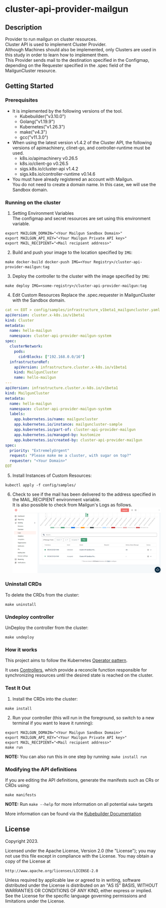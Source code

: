 # cluster-api-provider-mailgun
## Description
Provider to run mailgun on cluster resources.<br>
Cluster API is used to implement Cluster Provider.<br> 
Although Machines should also be implemented, only Clusters are used in this study in order to learn how to implement them.<br>
This Provider sends mail to the destination specified in the Configmap, depending on the Requester specified in the .spec field of the MailgunCluster resource.

## Getting Started
### Prerequisites
- It is implemented by the following versions of the tool.
    - Kubebuilder("v3.10.0")
    - Golang("v1.19.9")
    - Kubernetes("v1.26.3")
    - make("v4.3")
    - gcc("v11.3.0")
- When using the latest version v1.4.2 of the Cluster API, the following versions of apimachinery, clinet-go, and controller-runtime must be used.
    - k8s.io/apimachinery v0.26.5
	- k8s.io/client-go v0.26.5
	- sigs.k8s.io/cluster-api v1.4.2
	- sigs.k8s.io/controller-runtime v0.14.6
- You must have already registered an account with Mailgun.<br>
You do not need to create a domain name. In this case, we will use the Sandbox domain.
### Running on the cluster
1. Setting Environment Variables<br>
The configmap and secret resources are set using this environment variable.
```shell
export MAILGUN_DOMAIN="<Your Mailgun Sandbox Domain>"
export MAILGUN_API_KEY="<Your Mailgun Private API key>"
export MAIL_RECIPIENT="<Mail recipient address>"
```

2. Build and push your image to the location specified by `IMG`:
```shell
make docker-build docker-push IMG=<Your Registry>/cluster-api-provider-mailgun:tag
```

3. Deploy the controller to the cluster with the image specified by `IMG`:
```shell
make deploy IMG=<some-registry>/cluster-api-provider-mailgun:tag
```

4. Edit Custom Resources
Replace the .spec.requester in MailgunCluster with the Sandbox domain.
```yaml
cat << EOT > config/samples/infrastructure_v1beta1_mailguncluster.yaml
apiVersion: cluster.x-k8s.io/v1beta1
kind: Cluster
metadata:
  name: hello-mailgun
  namespace: cluster-api-provider-mailgun-system
spec:
  clusterNetwork:
    pods:
      cidrBlocks: ["192.168.0.0/16"]
  infrastructureRef:
    apiVersion: infrastructure.cluster.x-k8s.io/v1beta1
    kind: MailgunCluster
    name: hello-mailgun
---
apiVersion: infrastructure.cluster.x-k8s.io/v1beta1
kind: MailgunCluster
metadata:
  name: hello-mailgun
  namespace: cluster-api-provider-mailgun-system
  labels:
    app.kubernetes.io/name: mailguncluster
    app.kubernetes.io/instance: mailguncluster-sample
    app.kubernetes.io/part-of: cluster-api-provider-mailgun
    app.kubernetes.io/managed-by: kustomize
    app.kubernetes.io/created-by: cluster-api-provider-mailgun
spec:
  priority: "ExtremelyUrgent"
  request: "Please make me a cluster, with sugar on top?"
  requester: "<Your Domain>"
EOT
```

5. Install Instances of Custom Resources:
```shell
kubectl apply -f config/samples/
```

6. Check to see if the mail has been delivered to the address specified in the MAIL_RECIPIENT environment variable.<br>
It is also possible to check from Mailgun's Logs as follows.
![Mailgun Log](https://github.com/jnytnai0613/cluster-api-provider-mailgun/blob/main/docs/Mailgun_log.png)

### Uninstall CRDs
To delete the CRDs from the cluster:

```shell
make uninstall
```

### Undeploy controller
UnDeploy the controller from the cluster:

```shell
make undeploy
```

### How it works
This project aims to follow the Kubernetes [Operator pattern](https://kubernetes.io/docs/concepts/extend-kubernetes/operator/).

It uses [Controllers](https://kubernetes.io/docs/concepts/architecture/controller/),
which provide a reconcile function responsible for synchronizing resources until the desired state is reached on the cluster.

### Test It Out
1. Install the CRDs into the cluster:

```shell
make install
```

2. Run your controller (this will run in the foreground, so switch to a new terminal if you want to leave it running):

```shell
export MAILGUN_DOMAIN="<Your Mailgun Sandbox Domain>"
export MAILGUN_API_KEY="<Your Mailgun Private API key>"
export MAIL_RECIPIENT="<Mail recipient address>"
make run
```

**NOTE:** You can also run this in one step by running: `make install run`

### Modifying the API definitions
If you are editing the API definitions, generate the manifests such as CRs or CRDs using:

```shell
make manifests
```

**NOTE:** Run `make --help` for more information on all potential `make` targets

More information can be found via the [Kubebuilder Documentation](https://book.kubebuilder.io/introduction.html)

## License

Copyright 2023.

Licensed under the Apache License, Version 2.0 (the "License");
you may not use this file except in compliance with the License.
You may obtain a copy of the License at

    http://www.apache.org/licenses/LICENSE-2.0

Unless required by applicable law or agreed to in writing, software
distributed under the License is distributed on an "AS IS" BASIS,
WITHOUT WARRANTIES OR CONDITIONS OF ANY KIND, either express or implied.
See the License for the specific language governing permissions and
limitations under the License.

